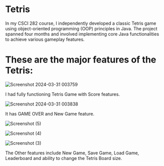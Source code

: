 # Tetris
In my CSCI 282 course, I independently developed a classic Tetris game using object-oriented programming (OOP) principles in Java. The project spanned four months and involved implementing core Java functionalities to achieve various gameplay features.

# These are the major features of the Tetris:
![Screenshot 2024-03-31 003759](https://github.com/biswaskdk/Tetris/assets/144484530/d5dce2e0-3a08-4aac-95c1-3a92dbc25089)

I had fully functioning Tetris Game with Score features.

![Screenshot 2024-03-31 003838](https://github.com/biswaskdk/Tetris/assets/144484530/18866ce6-f8e6-42dd-86ba-05974cb9d0e8)

It has GAME OVER and New Game feature.

![Screenshot (5)](https://github.com/biswaskdk/Tetris/assets/144484530/6173df15-1deb-4cc4-aab5-cd1ba499e512)

![Screenshot (4)](https://github.com/biswaskdk/Tetris/assets/144484530/4915a704-acb4-4aa4-a24e-e68b7c579827)

![Screenshot (3)](https://github.com/biswaskdk/Tetris/assets/144484530/e6972e84-170a-4613-8bac-a5370e821cd9)


The Other features include New Game, Save Game, Load Game, Leaderboard and ability to change the Tetris Board size.
